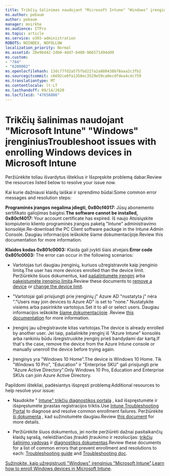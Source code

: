```yaml
---
title: Trikčių šalinimas naudojant "Microsoft Intune" "Windows" įrenginius
ms.author: pebaum
author: pebaum
manager: mnirkhe
ms.audience: ITPro
ms.topic: article
ms.service: o365-administration
ROBOTS: NOINDEX, NOFOLLOW
localization_priority: Normal
ms.assetid: 20e9bd42-2db0-4dd7-b480-966571494dd9
ms.custom:
- "784"
- "6200002"
ms.openlocfilehash: 13dc77fd2a575fbd227a2a880438b78aaa2c3fb2
ms.sourcegitcommit: c6692ce0fa1358ec3529e59ca0ecdfdea4cdc759
ms.translationtype: MT
ms.contentlocale: lt-LT
ms.lasthandoff: 09/14/2020
ms.locfileid: "47658886"
---
```

# <a name="troubleshoot-issues-with-enrolling-windows-devices-in-microsoft-intune"></a><span data-ttu-id="15b0b-102">Trikčių šalinimas naudojant "Microsoft Intune" "Windows" įrenginius</span><span class="sxs-lookup"><span data-stu-id="15b0b-102">Troubleshoot issues with enrolling Windows devices in Microsoft Intune</span></span>

<span data-ttu-id="15b0b-103">Peržiūrėkite toliau išvardytus išteklius ir Išspręskite problemą dabar.</span><span class="sxs-lookup"><span data-stu-id="15b0b-103">Review the resources listed below to resolve your issue now.</span></span>
  
<span data-ttu-id="15b0b-104">Kai kurie dažniausi klaidų laiškai ir sprendimo būdai:</span><span class="sxs-lookup"><span data-stu-id="15b0b-104">Some common error messages and resolution steps:</span></span>
  
 <span data-ttu-id="15b0b-105">**Programinės įrangos negalima įdiegti, 0x80cf4017:** Jūsų abonemento sertifikato galiojimas baigėsi.</span><span class="sxs-lookup"><span data-stu-id="15b0b-105">**The software cannot be installed, 0x80cf4017:** Your account certificate has expired.</span></span> <span data-ttu-id="15b0b-106">Iš naujo Atsisiųskite kompiuterio kliento programinės įrangos paketą "Intune" administravimo konsolėje.</span><span class="sxs-lookup"><span data-stu-id="15b0b-106">Re-download the PC Client software package in the Intune Admin Console.</span></span> <span data-ttu-id="15b0b-107">Daugiau informacijos ieškokite šiame dokumentacijoje.</span><span class="sxs-lookup"><span data-stu-id="15b0b-107">Review this documentation for more information.</span></span>
  
 <span data-ttu-id="15b0b-108">**Klaidos kodas 0x801c0003:** Klaida gali įvykti šiais atvejais:</span><span class="sxs-lookup"><span data-stu-id="15b0b-108">**Error code 0x801c0003:** The error can occur in the following scenarios:</span></span>
  
-  <span data-ttu-id="15b0b-109">Vartotojas turi daugiau įrenginių, kuriuos užregistravote kaip įrenginio limitą.</span><span class="sxs-lookup"><span data-stu-id="15b0b-109">The user has more devices enrolled than the device limit.</span></span> <span data-ttu-id="15b0b-110">Peržiūrėkite šiuos dokumentus, kad [pašalintumėte įrenginį](https://docs.microsoft.com/intune/devices-wipe) arba [pakeistumėte įrenginio limitą](https://docs.microsoft.com/intune/enrollment-restrictions-set#set-device-limit-restrictions).</span><span class="sxs-lookup"><span data-stu-id="15b0b-110">Review these documents to [remove a device](https://docs.microsoft.com/intune/devices-wipe) or [change the device limit](https://docs.microsoft.com/intune/enrollment-restrictions-set#set-device-limit-restrictions).</span></span>

-  <span data-ttu-id="15b0b-111">"Vartotojai gali prisijungti prie įrenginių į" Azure AD "nustatyta į" nėra ".</span><span class="sxs-lookup"><span data-stu-id="15b0b-111">"Users may join devices to Azure AD" is set to "none."</span></span> <span data-ttu-id="15b0b-112">Nustatykite visiems arba pasirinkite vartotojus.</span><span class="sxs-lookup"><span data-stu-id="15b0b-112">Set it to all or select users.</span></span> <span data-ttu-id="15b0b-113">Daugiau informacijos ieškokite [šiame dokumentacijoje](https://docs.microsoft.com/azure/active-directory/device-management-azure-portal#configure-device-settings) .</span><span class="sxs-lookup"><span data-stu-id="15b0b-113">Review [this documentation](https://docs.microsoft.com/azure/active-directory/device-management-azure-portal#configure-device-settings) for more information.</span></span>

-  <span data-ttu-id="15b0b-114">Įrenginį jau užregistravote kitas vartotojas.</span><span class="sxs-lookup"><span data-stu-id="15b0b-114">The device is already enrolled by another user.</span></span> <span data-ttu-id="15b0b-115">Jei taip, pašalinkite įrenginį iš "Azure Intune" konsolės arba rankiniu būdu išregistruokite įrenginį prieš bandydami dar kartą.</span><span class="sxs-lookup"><span data-stu-id="15b0b-115">If that's the case, remove the device from the Azure Intune console or manually unenroll the device before trying again.</span></span>

-  <span data-ttu-id="15b0b-116">Įrenginys yra "Windows 10 Home".</span><span class="sxs-lookup"><span data-stu-id="15b0b-116">The device is Windows 10 Home.</span></span> <span data-ttu-id="15b0b-117">Tik "Windows 10 Pro", "Education" ir "Enterprise SKU" gali prisijungti prie "Azure Active Directory".</span><span class="sxs-lookup"><span data-stu-id="15b0b-117">Only Windows 10 Pro, Education and Enterprise SKUs can join Azure Active Directory.</span></span>

<span data-ttu-id="15b0b-118">Papildomi ištekliai, padėsiantys išspręsti problemą:</span><span class="sxs-lookup"><span data-stu-id="15b0b-118">Additional resources to help resolve your issue:</span></span>
  
-  <span data-ttu-id="15b0b-119">Naudokite " [Intune" trikčių diagnostikos portalą](https://devicemanagement.microsoft.com/#blade/Microsoft_Intune_DeviceSettings/TroubleshootBlade) , kad išspręstumėte ir išspręstumėte įprastas registracijos triktis.</span><span class="sxs-lookup"><span data-stu-id="15b0b-119">Use [Intune Troubleshooting Portal](https://devicemanagement.microsoft.com/#blade/Microsoft_Intune_DeviceSettings/TroubleshootBlade) to diagnose and resolve common enrollment failures.</span></span> <span data-ttu-id="15b0b-120">Peržiūrėkite [šį dokumentą](https://docs.microsoft.com/intune/help-desk-operators) , kad sužinotumėte daugiau.</span><span class="sxs-lookup"><span data-stu-id="15b0b-120">Review [this document](https://docs.microsoft.com/intune/help-desk-operators) for more details.</span></span>

-  <span data-ttu-id="15b0b-121">Peržiūrėkite šiuos dokumentus, jei norite peržiūrėti dažnai pasitaikančių klaidų sąrašą, neleidžiančias įtraukti įtraukimo ir rezoliucijas: [trikčių šalinimo vadovas](https://support.microsoft.com/help/4089533/troubleshooting-windows-device-enrollment-problems-in-microsoft-intune) ir [diagnostikos dokumentas](https://docs.microsoft.com/intune-classic/troubleshoot/troubleshoot-device-enrollment-in-intune).</span><span class="sxs-lookup"><span data-stu-id="15b0b-121">Review these documents for a list of common errors that prevent enrollment and resolutions to each: [Troubleshooting guide](https://support.microsoft.com/help/4089533/troubleshooting-windows-device-enrollment-problems-in-microsoft-intune) and [Troubleshooting doc](https://docs.microsoft.com/intune-classic/troubleshoot/troubleshoot-device-enrollment-in-intune).</span></span>

<span data-ttu-id="15b0b-122">[Sužinokite, kaip užregistruoti "Windows" įrenginius "Microsoft Intune"](https://docs.microsoft.com/intune/windows-enroll).</span><span class="sxs-lookup"><span data-stu-id="15b0b-122">[Learn how to enroll Windows devices in Microsoft Intune](https://docs.microsoft.com/intune/windows-enroll).</span></span>
